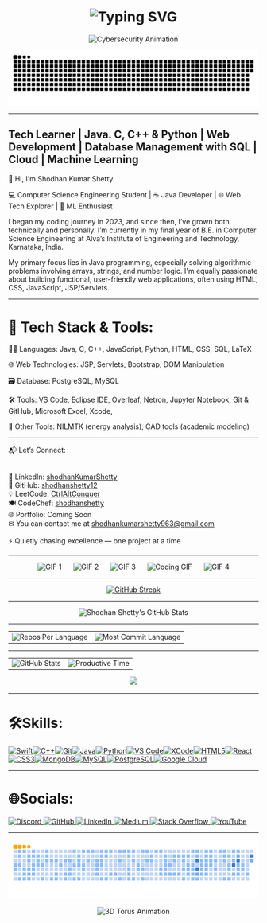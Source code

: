 <div align="center">
    <h1>
        <img src="https://readme-typing-svg.herokuapp.com?font=Jetbrains+mono&size=40&duration=3000&color=33FF33&center=true&vCenter=true&width=435&lines=Hey,+I'm+Shodhan;This+is;My+Github;" alt="Typing SVG"/>
    </h1>
</div>

<div align="center">
  <img alt="Cybersecurity Animation" width="700" src="https://i0.wp.com/media3.giphy.com/media/dU97uV3UyP0ly/giphy.gif">
</div>

<p align="center">
  <img src="https://github.com/shodhanshetty12/shodhanshetty12/blob/output/github-snake-dark.svg" alt="snake gif">
</p>


---

Tech Learner | Java. C, C++ & Python | Web Development | Database Management with SQL | Cloud | Machine Learning 
------------------------------------------------------------

👋 Hi, I'm Shodhan Kumar Shetty

💻 Computer Science Engineering Student | ☕ Java Developer | 🌐 Web Tech Explorer | 🤖 ML Enthusiast

I began my coding journey in 2023, and since then, I’ve grown both technically and personally. I’m currently in my final year of B.E. in Computer Science Engineering at Alva’s Institute of Engineering and Technology, Karnataka, India.

My primary focus lies in Java programming, especially solving algorithmic problems involving arrays, strings, and number logic. I'm equally passionate about building functional, user-friendly web applications, often using HTML, CSS, JavaScript, JSP/Servlets.

---
# 🧰 Tech Stack & Tools:

 🧑‍💻 Languages: Java, C, C++, JavaScript, Python, HTML, CSS, SQL, LaTeX

 🌐 Web Technologies: JSP, Servlets, Bootstrap, DOM Manipulation

 🗃 Database: PostgreSQL, MySQL

 🛠 Tools: VS Code, Eclipse IDE, Overleaf, Netron, Jupyter Notebook, Git & GitHub, Microsoft Excel, Xcode, 

 🧪 Other Tools: NILMTK (energy analysis), CAD tools (academic modeling)

 ---

📬 Let’s Connect:<br><br>

🔗 LinkedIn: [shodhanKumarShetty](https://www.linkedin.com/in/shodhan-kumar-shetty-182568252/)<br>
🐙 GitHub: [shodhanshetty12](https://github.com/shodhanshetty12)<br>
💡 LeetCode: [CtrlAltConquer](https://leetcode.com/u/CtrlAltConquer/)<br>
🍽 CodeChef: [shodhanshetty](https://www.codechef.com/users/shodhanshetty)<br>
🌐 Portfolio: Coming Soon<br>
✉ You can contact me at [shodhankumarshetty963@gmail.com](mailto:shodhankumarshetty963@gmail.com)<br><br>
⚡ Quietly chasing excellence — one project at a time

---

<p align="center">
  <img src="https://media.giphy.com/media/wshaU8JlYmTio/giphy.gif" alt="GIF 1" width="150" />
  &nbsp;&nbsp;&nbsp;&nbsp;
  <img src="https://media.giphy.com/media/fLeK058KMisNzSM4B0/giphy.gif" alt="GIF 2" width="150" />
  &nbsp;&nbsp;&nbsp;&nbsp;
    <img src="https://media.giphy.com/media/lMUGMp2lImgGA/giphy.gif" alt="GIF 3" width="150" />
  &nbsp;&nbsp;&nbsp;&nbsp;
  <img src="https://media.giphy.com/media/xuWkuYl33i28fIwkBM/giphy.gif" alt="Coding GIF" width="150" />
  &nbsp;&nbsp;&nbsp;&nbsp;
  <img src="https://media.giphy.com/media/123wIcupCyLHWw/giphy.gif" alt="GIF 4" width="150" />
</p>


---

<div align="center">
  
[![GitHub Streak](https://github-readme-streak-stats.herokuapp.com/?user=shodhanshetty12)](https://git.io/streak-stats)

</div>

---

<div align="center">
  <img src="https://github-profile-summary-cards.vercel.app/api/cards/profile-details?username=shodhanshetty12&theme=github_dark" alt="Shodhan Shetty's GitHub Stats"/>
</div>

---

<div align="center">
  <table>
    <tr>
      <td>
        <img src="http://github-profile-summary-cards.vercel.app/api/cards/repos-per-language?username=shodhanshetty12&theme=transparent" alt="Repos Per Language"/>
      </td>
      <td>
        <img src="http://github-profile-summary-cards.vercel.app/api/cards/most-commit-language?username=shodhanshetty12&theme=transparent" alt="Most Commit Language"/>
      </td>
    </tr>
  </table>
</div>

---
<div align="center">
  <table>
    <tr>
      <td align="center">
        <img src="http://github-profile-summary-cards.vercel.app/api/cards/stats?username=shodhanshetty12&theme=dark" alt="GitHub Stats"/>
      </td>
      <td align="center">
        <img src="http://github-profile-summary-cards.vercel.app/api/cards/productive-time?username=shodhanshetty12&theme=dark&utcOffset=8" alt="Productive Time"/>
      </td>
    </tr>
  </table>
</div>
<p align="center">
  <img src="https://github-readme-stats.vercel.app/api/top-langs/?username=shodhanshetty12&layout=compact&theme=dark" height="165">
</p>

---

# 🛠Skills:
<p align="left">
<a href="https://developer.apple.com/swift/" target="_blank" rel="noreferrer"><img src="https://raw.githubusercontent.com/danielcranney/readme-generator/main/public/icons/skills/swift-colored.svg" width="36" height="36" alt="Swift" title="Swift"/></a><a href="https://docs.microsoft.com/en-us/cpp/?view=msvc-170" target="_blank" rel="noreferrer"><img src="https://raw.githubusercontent.com/danielcranney/readme-generator/main/public/icons/skills/cplusplus-colored.svg" width="36" height="36" alt="C++" title="C++"/></a><a href="https://git-scm.com/" target="_blank" rel="noreferrer"><img src="https://raw.githubusercontent.com/danielcranney/readme-generator/main/public/icons/skills/git-colored.svg" width="36" height="36" alt="Git" title="Git"/></a><a href="https://www.oracle.com/java/" target="_blank" rel="noreferrer"><img src="https://raw.githubusercontent.com/danielcranney/readme-generator/main/public/icons/skills/java-colored.svg" width="36" height="36" alt="Java" title="Java"/></a><a href="https://www.python.org/" target="_blank" rel="noreferrer"><img src="https://raw.githubusercontent.com/danielcranney/readme-generator/main/public/icons/skills/python-colored.svg" width="36" height="36" alt="Python" title="Python"/></a><a href="https://code.visualstudio.com/" target="_blank" rel="noreferrer"><img src="https://raw.githubusercontent.com/danielcranney/readme-generator/main/public/icons/skills/visualstudiocode-colored.svg" width="36" height="36" alt="VS Code" title="VS Code"/></a><a href="https://developer.apple.com/xcode/" target="_blank" rel="noreferrer"><img src="https://raw.githubusercontent.com/danielcranney/readme-generator/main/public/icons/skills/xcode-colored.svg" width="36" height="36" alt="XCode" title="XCode"/></a><a href="https://developer.mozilla.org/en-US/docs/Glossary/HTML5" target="_blank" rel="noreferrer"><img src="https://raw.githubusercontent.com/danielcranney/readme-generator/main/public/icons/skills/html5-colored.svg" width="36" height="36" alt="HTML5" title="HTML5"/></a><a href="https://reactjs.org/" target="_blank" rel="noreferrer"><img src="https://raw.githubusercontent.com/danielcranney/readme-generator/main/public/icons/skills/react-colored.svg" width="36" height="36" alt="React" title="React"/></a><a href="https://www.w3.org/TR/CSS/#css" target="_blank" rel="noreferrer"><img src="https://raw.githubusercontent.com/danielcranney/readme-generator/main/public/icons/skills/css3-colored.svg" width="36" height="36" alt="CSS3" title="CSS3"/></a><a href="https://www.mongodb.com/" target="_blank" rel="noreferrer"><img src="https://raw.githubusercontent.com/danielcranney/readme-generator/main/public/icons/skills/mongodb-colored.svg" width="36" height="36" alt="MongoDB" title="MongoDB"/></a><a href="https://www.mysql.com/" target="_blank" rel="noreferrer"><img src="https://raw.githubusercontent.com/danielcranney/readme-generator/main/public/icons/skills/mysql-colored.svg" width="36" height="36" alt="MySQL" title="MySQL"/></a><a href="https://www.postgresql.org/" target="_blank" rel="noreferrer"><img src="https://raw.githubusercontent.com/danielcranney/readme-generator/main/public/icons/skills/postgresql-colored.svg" width="36" height="36" alt="PostgreSQL" title="PostgreSQL"/></a><a href="https://cloud.google.com/" target="_blank" rel="noreferrer"><img src="https://raw.githubusercontent.com/danielcranney/readme-generator/main/public/icons/skills/googlecloud-colored.svg" width="36" height="36" alt="Google Cloud" title="Google Cloud"/></a>
                    </p>
                    
---

# 🌐Socials:
<p align="left">
  <a href="https://discord.com/users/shodhankumarshetty" target="_blank" rel="noreferrer">
    <img src="https://raw.githubusercontent.com/danielcranney/readme-generator/main/public/icons/socials/discord.svg" width="36" height="36" alt="Discord" title="Discord" />
  </a>
  <a href="https://github.com/shodhanshetty12" target="_blank" rel="noreferrer">
    <img src="https://raw.githubusercontent.com/danielcranney/readme-generator/main/public/icons/socials/github.svg" width="36" height="36" alt="GitHub" title="GitHub" />
  </a>
  <a href="https://www.linkedin.com/in/shodhan-kumar-shetty-182568252/" target="_blank" rel="noreferrer">
    <img src="https://raw.githubusercontent.com/danielcranney/readme-generator/main/public/icons/socials/linkedin.svg" width="36" height="36" alt="LinkedIn" title="LinkedIn" />
  </a>
  <a href="http://www.medium.com/@shodhankumarshetty963" target="_blank" rel="noreferrer">
    <img src="https://raw.githubusercontent.com/danielcranney/readme-generator/main/public/icons/socials/medium.svg" width="36" height="36" alt="Medium" title="Medium" />
  </a>
  <a href="https://stackoverflow.com/users/26446387/shodhan-kumar-shetty" target="_blank" rel="noreferrer">
    <img src="https://raw.githubusercontent.com/danielcranney/readme-generator/main/public/icons/socials/stackoverflow.svg" width="36" height="36" alt="Stack Overflow" title="Stack Overflow" />
  </a>
  <a href="https://www.youtube.com/@shodhanshetty12" target="_blank" rel="noreferrer">
    <img src="https://raw.githubusercontent.com/danielcranney/readme-generator/main/public/icons/socials/youtube.svg" width="36" height="36" alt="YouTube" title="YouTube" />
  </a>
</p>

---

<p align="center">
  <img src="https://github.com/shodhanshetty12/shodhanshetty12/blob/output/ocean.gif" alt="Snake GIF">
</p>

<div align="center">
  <img alt="3D Torus Animation" width="700" src="https://user-images.githubusercontent.com/20885547/108604135-b2f4c980-738a-11eb-8030-6eda2f355ec3.gif">
</div>
